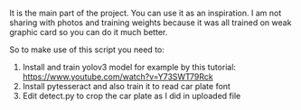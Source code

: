 It is the main part of the project. You can use it as an inspiration. I am not sharing with photos and training weights because it was all trained on weak graphic card so you can do it much better.

So to make use of this script you need to:
1) Install and train yolov3 model for example by this tutorial: https://www.youtube.com/watch?v=Y73SWT79Rck
2) Install pytesseract and also train it to read car plate font
3) Edit detect.py to crop the car plate as I did in uploaded file
